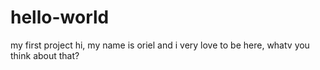 # hello-world
my first project
hi, my name is oriel and i very love to be here, whatv you think about that?
